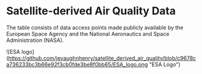 # Satellite-derived Air Quality Data

The table consists of data access points made publicly available by the European Space Agency and the National Aeronautics and Space Administration (NASA).

![ESA logo] (https://github.com/jevaughnhenry/satellite_derived_air_quality/blob/c9678ca736233bc3b66e92f3cb0fde3be8f0bb65/ESA_logo.png "ESA Logo")
